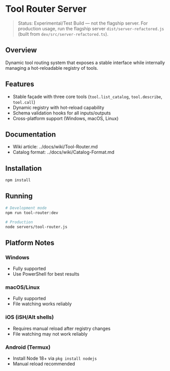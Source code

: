 # Tool Router Server

> Status: Experimental/Test Build — not the flagship server. For production usage, run the flagship server `dist/server-refactored.js` (built from `dev/src/server-refactored.ts`).

## Overview
Dynamic tool routing system that exposes a stable interface while internally managing a hot-reloadable registry of tools.

## Features
- Stable façade with three core tools (`tool.list_catalog`, `tool.describe`, `tool.call`)
- Dynamic registry with hot-reload capability
- Schema validation hooks for all inputs/outputs
- Cross-platform support (Windows, macOS, Linux)

## Documentation
- Wiki article: ../docs/wiki/Tool-Router.md
- Catalog format: ../docs/wiki/Catalog-Format.md

## Installation
```bash
npm install
```

## Running
```bash
# Development mode
npm run tool-router:dev

# Production
node servers/tool-router.js
```

## Platform Notes
### Windows
- Fully supported
- Use PowerShell for best results

### macOS/Linux
- Fully supported
- File watching works reliably

### iOS (iSH/Alt shells)
- Requires manual reload after registry changes
- File watching may not work reliably

### Android (Termux)
- Install Node 18+ via `pkg install nodejs`
- Manual reload recommended
